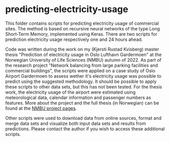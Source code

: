 # predicting-electricity-usage

This folder contains scripts for predicting electricity usage of commercial sites.
The method is based on recursive neural networks of the type Long Short-Term Memory, implemented using Keras.
There are two scripts for prediction electricity usage respectively one and 24 hours ahead.

Code was written during the work on my (Kjersti Rustad Kvisberg) master thesis "Prediction of electricity usage in Oslo Lufthavn Gardermoen" at the Norwegian University of Life Sciences (NMBU) autumn of 2022.
As part of the research project "Network balancing from large parking facilities and commercial buildings", the scripts were applied on a case study of Oslo Airport Gardermoen to assess wether it's electricity usage was possible to predict using the suggested methodology.
It should be possible to apply these scripts to other data sets, but this has not been tested.
For the thesis work, the electricity usage of the airport were estimated using meteorological data, calendar information and passenger numbers as features.
More about the project and the full thesis (in Norwegian) can be found at the [NMBU project pages](https://www.nmbu.no/forside/prosjekter/nex2g).

Other scripts were used to download data from online sources, format and merge data sets and visualize both input data sets and results from predictions. 
Please contact the author if you wish to access these additional scripts.
